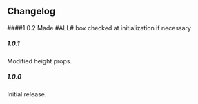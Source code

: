 Changelog
------------
####1.0.2
Made #ALL# box checked at initialization if necessary

##### 1.0.1
Modified height props.

##### 1.0.0
Initial release.
